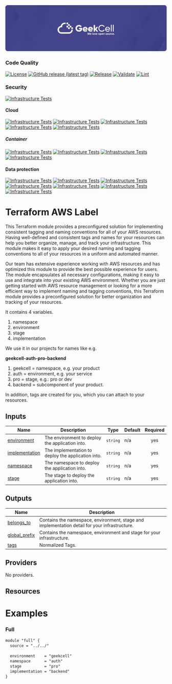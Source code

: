 <!-- BEGIN_TF_DOCS -->
[![Geek Cell GmbH](https://raw.githubusercontent.com/geekcell/.github/main/geekcell-github-banner.png)](https://www.geekcell.io/)

### Code Quality
[![License](https://img.shields.io/github/license/geekcell/terraform-aws-label)](https://github.com/geekcell/terraform-aws-label/blob/master/LICENSE)
[![GitHub release (latest tag)](https://img.shields.io/github/v/release/geekcell/terraform-aws-label?logo=github&sort=semver)](https://github.com/geekcell/terraform-aws-label/releases)
[![Release](https://github.com/geekcell/terraform-aws-label/actions/workflows/release.yaml/badge.svg)](https://github.com/geekcell/terraform-aws-label/actions/workflows/release.yaml)
[![Validate](https://github.com/geekcell/terraform-aws-label/actions/workflows/validate.yaml/badge.svg)](https://github.com/geekcell/terraform-aws-label/actions/workflows/validate.yaml)
[![Lint](https://github.com/geekcell/terraform-aws-label/actions/workflows/linter.yaml/badge.svg)](https://github.com/geekcell/terraform-aws-label/actions/workflows/linter.yaml)

### Security
[![Infrastructure Tests](https://www.bridgecrew.cloud/badges/github/geekcell/terraform-aws-label/general)](https://www.bridgecrew.cloud/link/badge?vcs=github&fullRepo=geekcell%2Fterraform-aws-label&benchmark=INFRASTRUCTURE+SECURITY)

#### Cloud
[![Infrastructure Tests](https://www.bridgecrew.cloud/badges/github/geekcell/terraform-aws-label/cis_aws)](https://www.bridgecrew.cloud/link/badge?vcs=github&fullRepo=geekcell%2Fterraform-aws-label&benchmark=CIS+AWS+V1.2)
[![Infrastructure Tests](https://www.bridgecrew.cloud/badges/github/geekcell/terraform-aws-label/cis_aws_13)](https://www.bridgecrew.cloud/link/badge?vcs=github&fullRepo=geekcell%2Fterraform-aws-label&benchmark=CIS+AWS+V1.3)
[![Infrastructure Tests](https://www.bridgecrew.cloud/badges/github/geekcell/terraform-aws-label/cis_azure)](https://www.bridgecrew.cloud/link/badge?vcs=github&fullRepo=geekcell%2Fterraform-aws-label&benchmark=CIS+AZURE+V1.1)
[![Infrastructure Tests](https://www.bridgecrew.cloud/badges/github/geekcell/terraform-aws-label/cis_azure_13)](https://www.bridgecrew.cloud/link/badge?vcs=github&fullRepo=geekcell%2Fterraform-aws-label&benchmark=CIS+AZURE+V1.3)
[![Infrastructure Tests](https://www.bridgecrew.cloud/badges/github/geekcell/terraform-aws-label/cis_gcp)](https://www.bridgecrew.cloud/link/badge?vcs=github&fullRepo=geekcell%2Fterraform-aws-label&benchmark=CIS+GCP+V1.1)

##### Container
[![Infrastructure Tests](https://www.bridgecrew.cloud/badges/github/geekcell/terraform-aws-label/cis_kubernetes_16)](https://www.bridgecrew.cloud/link/badge?vcs=github&fullRepo=geekcell%2Fterraform-aws-label&benchmark=CIS+KUBERNETES+V1.6)
[![Infrastructure Tests](https://www.bridgecrew.cloud/badges/github/geekcell/terraform-aws-label/cis_eks_11)](https://www.bridgecrew.cloud/link/badge?vcs=github&fullRepo=geekcell%2Fterraform-aws-label&benchmark=CIS+EKS+V1.1)
[![Infrastructure Tests](https://www.bridgecrew.cloud/badges/github/geekcell/terraform-aws-label/cis_gke_11)](https://www.bridgecrew.cloud/link/badge?vcs=github&fullRepo=geekcell%2Fterraform-aws-label&benchmark=CIS+GKE+V1.1)
[![Infrastructure Tests](https://www.bridgecrew.cloud/badges/github/geekcell/terraform-aws-label/cis_kubernetes)](https://www.bridgecrew.cloud/link/badge?vcs=github&fullRepo=geekcell%2Fterraform-aws-label&benchmark=CIS+KUBERNETES+V1.5)

#### Data protection
[![Infrastructure Tests](https://www.bridgecrew.cloud/badges/github/geekcell/terraform-aws-label/soc2)](https://www.bridgecrew.cloud/link/badge?vcs=github&fullRepo=geekcell%2Fterraform-aws-label&benchmark=SOC2)
[![Infrastructure Tests](https://www.bridgecrew.cloud/badges/github/geekcell/terraform-aws-label/pci)](https://www.bridgecrew.cloud/link/badge?vcs=github&fullRepo=geekcell%2Fterraform-aws-label&benchmark=PCI-DSS+V3.2)
[![Infrastructure Tests](https://www.bridgecrew.cloud/badges/github/geekcell/terraform-aws-label/pci_dss_v321)](https://www.bridgecrew.cloud/link/badge?vcs=github&fullRepo=geekcell%2Fterraform-aws-label&benchmark=PCI-DSS+V3.2.1)
[![Infrastructure Tests](https://www.bridgecrew.cloud/badges/github/geekcell/terraform-aws-label/iso)](https://www.bridgecrew.cloud/link/badge?vcs=github&fullRepo=geekcell%2Fterraform-aws-label&benchmark=ISO27001)
[![Infrastructure Tests](https://www.bridgecrew.cloud/badges/github/geekcell/terraform-aws-label/nist)](https://www.bridgecrew.cloud/link/badge?vcs=github&fullRepo=geekcell%2Fterraform-aws-label&benchmark=NIST-800-53)
[![Infrastructure Tests](https://www.bridgecrew.cloud/badges/github/geekcell/terraform-aws-label/hipaa)](https://www.bridgecrew.cloud/link/badge?vcs=github&fullRepo=geekcell%2Fterraform-aws-label&benchmark=HIPAA)
[![Infrastructure Tests](https://www.bridgecrew.cloud/badges/github/geekcell/terraform-aws-label/fedramp_moderate)](https://www.bridgecrew.cloud/link/badge?vcs=github&fullRepo=geekcell%2Fterraform-aws-label&benchmark=FEDRAMP+%28MODERATE%29)

# Terraform AWS Label

This Terraform module provides a preconfigured solution for implementing
consistent tagging and naming conventions for all of your AWS resources.
Having well-defined and consistent tags and names for your resources can
help you better organize, manage, and track your infrastructure. This module
makes it easy to apply your desired naming and tagging conventions to all
of your resources in a uniform and automated manner.

Our team has extensive experience working with AWS resources and has
optimized this module to provide the best possible experience for users.
The module encapsulates all necessary configurations, making it easy to use
and integrate into your existing AWS environment. Whether you are just
getting started with AWS resource management or looking for a more efficient
way to implement naming and tagging conventions, this Terraform module
provides a preconfigured solution for better organization and tracking
of your resources.

It contains 4 variables.

1. namespace
2. environment
3. stage
4. implementation

We use it in our projects for names like e.g.

**geekcell-auth-pro-backend**

1. geekcell = namespace, e.g. your product
2. auth = environment, e.g. your service
3. pro = stage, e.g.: pro or dev
4. backend = subcomponent of your product.

In addition, tags are created for you, which you can attach to your
resources.

## Inputs

| Name | Description | Type | Default | Required |
|------|-------------|------|---------|:--------:|
| <a name="input_environment"></a> [environment](#input\_environment) | The environment to deploy the application into. | `string` | n/a | yes |
| <a name="input_implementation"></a> [implementation](#input\_implementation) | The implementation to deploy the application into. | `string` | n/a | yes |
| <a name="input_namespace"></a> [namespace](#input\_namespace) | The namespace to deploy the application into. | `string` | n/a | yes |
| <a name="input_stage"></a> [stage](#input\_stage) | The stage to deploy the application into. | `string` | n/a | yes |

## Outputs

| Name | Description |
|------|-------------|
| <a name="output_belongs_to"></a> [belongs\_to](#output\_belongs\_to) | Contains the namespace, environment, stage and implementation detail for your infrastructure. |
| <a name="output_global_prefix"></a> [global\_prefix](#output\_global\_prefix) | Contains the namespace, environment and stage for your infrastructure. |
| <a name="output_tags"></a> [tags](#output\_tags) | Normalized Tags. |

## Providers

No providers.

## Resources


# Examples
### Full
```hcl
module "full" {
  source = "../../"

  environment    = "geekcell"
  namespace      = "auth"
  stage          = "pro"
  implementation = "backend"
}
```
<!-- END_TF_DOCS -->
